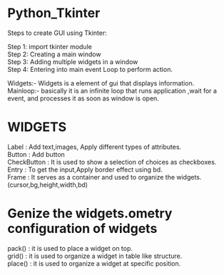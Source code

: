 # Python_Tkinter
Steps to create GUI using Tkinter:

Step 1: import tkinter module</br>
Step 2: Creating a main window</br>
Step 3: Adding multiple widgets in a window</br>
Step 4: Entering into main event Loop to perform action.

Widgets:- Widgets is a element of gui that displays information.</br>
Mainloop:- basically it is an infinite loop that runs application ,wait for a event, and processes it as soon as window is open. 
<H1> WIDGETS</H1>
Label : Add text,images, Apply different types of attributes.</br>
Button : Add button</br>
CheckButton : It is used to show a selection of choices as checkboxes.</br>
Entry : To get the input,Apply border effect using bd.</br>
Frame : It serves as a container and used to organize the widgets.(cursor,bg,height,width,bd)</br>


<H1> Genize the widgets.ometry configuration of widgets</H1>
pack() : it is used to place a widget on top.</br>
grid() : it is used to organize a widget in table like structure.</br>
place() : it is used to organize a widget at specific position. 

